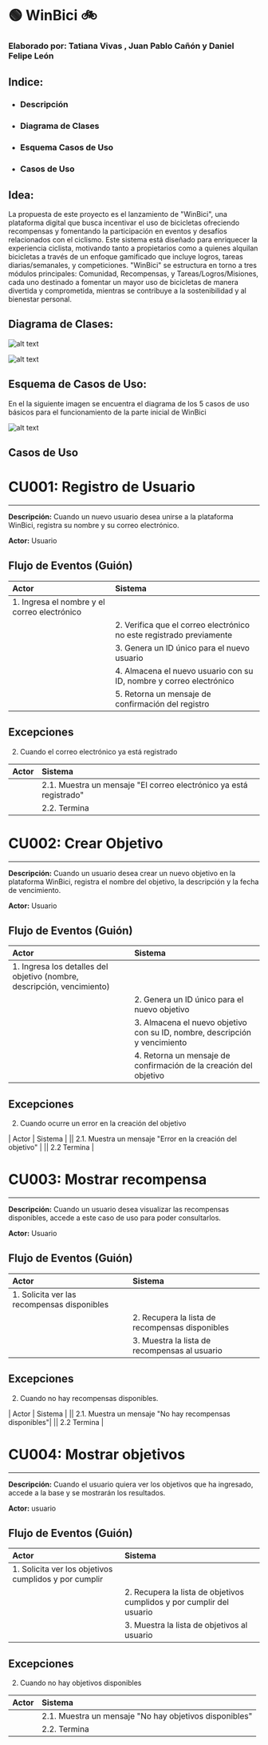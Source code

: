 # 🟢 WinBici 🚲
### Elaborado por: Tatiana Vivas , Juan Pablo Cañón y Daniel Felipe León

## Indice:
- ### Descripción
- ### Diagrama de Clases
- ### Esquema Casos de Uso
- ### Casos de Uso

## Idea:
La propuesta de este proyecto es el lanzamiento de "WinBici", una plataforma digital que busca incentivar el uso de bicicletas ofreciendo recompensas y fomentando la participación en eventos y desafíos relacionados con el ciclismo. Este sistema está diseñado para enriquecer la experiencia ciclista, motivando tanto a propietarios como a quienes alquilan bicicletas a través de un enfoque gamificado que incluye logros, tareas diarias/semanales, y competiciones. "WinBici" se estructura en torno a tres módulos principales: Comunidad, Recompensas, y Tareas/Logros/Misiones, cada uno destinado a fomentar un mayor uso de bicicletas de manera divertida y comprometida, mientras se contribuye a la sostenibilidad y al bienestar personal.

## Diagrama de Clases:

![alt text](DOCUMENTOS_WINBICI/image.png)

![alt text](DOCUMENTOS_WINBICI/image-2.png)


## Esquema de Casos de Uso:

En el la siguiente imagen se encuentra el diagrama de los 5 casos de uso básicos para el funcionamiento de la parte inicial de WinBici

![alt text](DOCUMENTOS_WINBICI/image-1.png)

## Casos de Uso

# CU001: Registro de Usuario

---

**Descripción:** Cuando un nuevo usuario desea unirse a la plataforma WinBici, registra su nombre y su correo electrónico.

**Actor:** Usuario


## Flujo de Eventos (Guión)


| Actor  | Sistema |
|:-------|:---------|
| 1. Ingresa el nombre y el correo electrónico | |
| | 2. Verifica que el correo electrónico no este registrado previamente |
| | 3. Genera un ID único para el nuevo usuario |
| | 4. Almacena el nuevo usuario con su ID, nombre y correo electrónico |
| | 5. Retorna un mensaje de confirmación del registro |


## Excepciones

2. Cuando el correo electrónico ya está registrado

| Actor  | Sistema |
|:-------|:---------|
| | 2.1. Muestra un mensaje "El correo electrónico ya está registrado" |
| | 2.2. Termina | 

# CU002: Crear Objetivo

---

**Descripción:** Cuando un usuario desea crear un nuevo objetivo en la plataforma WinBici, registra el nombre del objetivo, la descripción y la fecha de vencimiento.

**Actor:** Usuario



## Flujo de Eventos (Guión)


| Actor  | Sistema |
|:-------|:---------|
| 1. Ingresa los detalles del objetivo (nombre, descripción, vencimiento) | |
| | 2. Genera un ID único para el nuevo objetivo |
| | 3. Almacena el nuevo objetivo con su ID, nombre, descripción y vencimiento |
| | 4. Retorna un mensaje de confirmación de la creación del objetivo |



## Excepciones

2. Cuando ocurre un error en la creación del objetivo

| Actor  | Sistema |
|| 2.1. Muestra un mensaje "Error en la creación del objetivo" |
|| 2.2 Termina |

# CU003: Mostrar recompensa

---

**Descripción:** Cuando un usuario desea visualizar las recompensas disponibles, accede a este caso de uso para poder consultarlos.

**Actor:** Usuario

## Flujo de Eventos (Guión)


| Actor  | Sistema |
|:-------|:---------|
| 1. Solicita ver las recompensas disponibles | |
| | 2. Recupera la lista de recompensas disponibles |
| | 3. Muestra la lista de recompensas al usuario |



## Excepciones

2. Cuando no hay recompensas disponibles.

| Actor  | Sistema |
|| 2.1. Muestra un mensaje "No hay recompensas disponibles"|
|| 2.2 Termina |

# CU004: Mostrar objetivos

---

**Descripción:** Cuando el usuario quiera ver los objetivos que ha ingresado, accede a la base y se mostrarán los resultados.

**Actor:** usuario


## Flujo de Eventos (Guión)


| Actor  | Sistema |
|:-------|:---------|
| 1. Solicita ver los objetivos cumplidos y por cumplir | |
| | 2. Recupera la lista de objetivos cumplidos y por cumplir del usuario |
| | 3. Muestra la lista de objetivos al usuario|


## Excepciones

2. Cuando no hay objetivos disponibles

| Actor  | Sistema |
|:-------|:---------|
| | 2.1. Muestra un mensaje "No hay objetivos disponibles" |
| | 2.2. Termina | 

